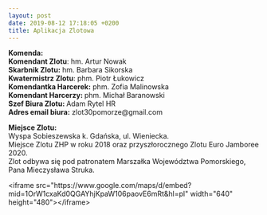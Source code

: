 ```yaml
---
layout: post
date: 2019-08-12 17:18:05 +0200
title: Aplikacja Zlotowa
---
```

<p><strong>Komenda:</strong><br />
<strong>Komendant Zlotu</strong>: hm. Artur Nowak<br />
<strong>Skarbnik Zlotu:</strong>&nbsp;hm. Barbara Sikorska<br />
<strong>Kwatermistrz Zlotu</strong>: phm. Piotr Łukowicz<br />
<strong>Komendantka Harcerek:</strong>&nbsp;phm. Zofia Malinowska<br />
<strong>Komendant Harcerzy:&nbsp;</strong>phm. Michał Baranowski<br />
<strong>Szef Biura Zlotu:&nbsp;</strong>Adam Rytel HR<br />
<strong>Adres email biura:</strong>&nbsp;zlot30pomorze@gmail.com</p>
<p><strong>Miejsce Zlotu:<br /></strong>
Wyspa Sobieszewska k. Gdańska, ul. Wieniecka.<br/>
Miejsce Zlotu ZHP w roku 2018 oraz przyszłorocznego Zlotu Euro Jamboree 2020. <br/>
Zlot odbywa się pod patronatem Marszałka Województwa Pomorskiego, Pana Mieczysława Struka.</p>
<p>&lt;iframe src="https://www.google.com/maps/d/embed?mid=1OrW1cxaKd0QGAYhjKpaW106paovE6mRt&amp;hl=pl" width="640" height="480"&gt;&lt;/iframe&gt;</p>